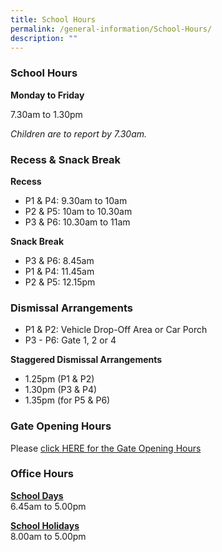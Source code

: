 ```yaml
---
title: School Hours
permalink: /general-information/School-Hours/
description: ""
---
```


### School Hours

**Monday to Friday**

7.30am to 1.30pm

*Children are to report by 7.30am.*

### Recess &amp; Snack Break

**Recess**
* P1 &amp; P4: 9.30am to 10am
* P2 &amp; P5: 10am to 10.30am
* P3 &amp; P6: 10.30am to 11am

**Snack Break**
* P3 &amp; P6: 8.45am
* P1 &amp; P4: 11.45am
* P2 &amp; P5: 12.15pm


### Dismissal Arrangements

*   P1 &amp; P2: Vehicle Drop-Off Area or Car Porch
*   P3 - P6: Gate 1, 2 or 4

**Staggered Dismissal Arrangements**
* 1.25pm (P1 &amp; P2)
* 1.30pm (P3 &amp; P4)
* 1.35pm (for P5 &amp; P6)

### Gate Opening Hours

Please [click HERE for the Gate Opening Hours](/files/School%20Gate/opening%20hours_schoolgates%202023.pdf)


### Office Hours

<u><b>School Days</b></u>  
6.45am to 5.00pm


<u><b>School Holidays</b></u>  
8.00am to 5.00pm
